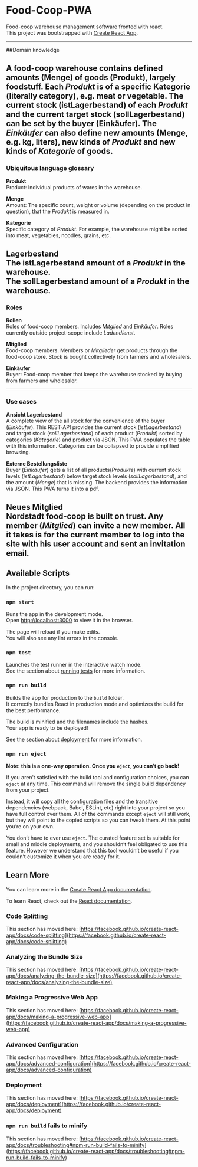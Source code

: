 # Food-Coop-PWA

Food-coop warehouse management software fronted with react.<br>
This project was bootstrapped with 
[Create React App](https://github.com/facebook/create-react-app).

___

##Domain knowledge

A food-coop warehouse contains defined amounts (**Menge**) of goods (**Produkt**),
largely foodstuff. Each *Produkt* is of a specific **Kategorie** (literally
category), e.g. meat or vegetable. The current stock (**istLagerbestand**) of
each *Produkt* and the current target stock (**sollLagerbestand**) can be set by
the buyer (**Einkäufer**). The *Einkäufer* can also define new amounts (**Menge**,
e.g. kg, liters), new kinds of *Produkt* and new kinds of  *Kategorie* of goods.
---

### Ubiquitous language glossary

**Produkt**<br>
Product: Individual products of wares in the warehouse.

**Menge**<br>
Amount: The specific count, weight or volume (depending on the product in
question), that the *Produkt* is measured in.

**Kategorie**<br>
Specific category of *Produkt*. For example, the warehouse might be sorted into
meat, vegetables, noodles, grains, etc.

**Lagerbestand**<br>
The **istLagerbestand** amount of a *Produkt* in the warehouse.<br>
The **sollLagerbestand** amount of a *Produkt* in the warehouse.
---

### Roles

**Rollen**<br>
Roles of food-coop members. Includes *Mitglied* and *Einkäufer*. Roles currently outside 
project-scope include *Ladendienst*.

**Mitglied**<br>
Food-coop members. Members or *Mitglieder* get products through the food-coop store. Stock
is bought collectively from farmers and wholesalers.

**Einkäufer**<br>
Buyer: Food-coop member that keeps the warehouse stocked by buying from 
farmers and wholesaler.

---

### Use cases

**Ansicht Lagerbestand**<br>
A complete view of the all stock for the convenience of the buyer (*Einkäufer*).
This REST-API provides the current stock (*istLagerbestand*) and target stock
(*sollLagerbestand*) of each product (*Produkt*) sorted by categories
(*Kategorie*) and product via JSON. This PWA populates the table with this information. 
Categories can be collapsed to provide simplified browsing. 

**Externe Bestellungsliste**<br>
Buyer (*Einkäufer*) gets a list of all products(*Produkte*) with current stock
levels (*istLagerbestand*) below target stock levels (*sollLagerbestand*),
and the amount (*Menge*) that is missing. The backend provides the information via 
JSON. This PWA turns it into a pdf.

**Neues Mitglied**<br>
Nordstadt food-coop is built on trust. Any member (*Mitglied*) can invite a new member. 
All it takes is for the current member to log into the site with his user account and sent 
an invitation email.
 ---

## Available Scripts

In the project directory, you can run:

### `npm start`

Runs the app in the development mode.\
Open [http://localhost:3000](http://localhost:3000) to view it in the browser.

The page will reload if you make edits.\
You will also see any lint errors in the console.

### `npm test`

Launches the test runner in the interactive watch mode.\
See the section about [running tests](https://facebook.github.io/create-react-app/docs/running-tests) for more information.

### `npm run build`

Builds the app for production to the `build` folder.\
It correctly bundles React in production mode and optimizes the build for the best performance.

The build is minified and the filenames include the hashes.\
Your app is ready to be deployed!

See the section about [deployment](https://facebook.github.io/create-react-app/docs/deployment) for more information.

### `npm run eject`

**Note: this is a one-way operation. Once you `eject`, you can’t go back!**

If you aren’t satisfied with the build tool and configuration choices, you can `eject` at any time. This command will remove the single build dependency from your project.

Instead, it will copy all the configuration files and the transitive dependencies (webpack, Babel, ESLint, etc) right into your project so you have full control over them. All of the commands except `eject` will still work, but they will point to the copied scripts so you can tweak them. At this point you’re on your own.

You don’t have to ever use `eject`. The curated feature set is suitable for small and middle deployments, and you shouldn’t feel obligated to use this feature. However we understand that this tool wouldn’t be useful if you couldn’t customize it when you are ready for it.

## Learn More

You can learn more in the [Create React App documentation](https://facebook.github.io/create-react-app/docs/getting-started).

To learn React, check out the [React documentation](https://reactjs.org/).

### Code Splitting

This section has moved here: [https://facebook.github.io/create-react-app/docs/code-splitting](https://facebook.github.io/create-react-app/docs/code-splitting)

### Analyzing the Bundle Size

This section has moved here: [https://facebook.github.io/create-react-app/docs/analyzing-the-bundle-size](https://facebook.github.io/create-react-app/docs/analyzing-the-bundle-size)

### Making a Progressive Web App

This section has moved here: [https://facebook.github.io/create-react-app/docs/making-a-progressive-web-app](https://facebook.github.io/create-react-app/docs/making-a-progressive-web-app)

### Advanced Configuration

This section has moved here: [https://facebook.github.io/create-react-app/docs/advanced-configuration](https://facebook.github.io/create-react-app/docs/advanced-configuration)

### Deployment

This section has moved here: [https://facebook.github.io/create-react-app/docs/deployment](https://facebook.github.io/create-react-app/docs/deployment)

### `npm run build` fails to minify

This section has moved here: [https://facebook.github.io/create-react-app/docs/troubleshooting#npm-run-build-fails-to-minify](https://facebook.github.io/create-react-app/docs/troubleshooting#npm-run-build-fails-to-minify)
